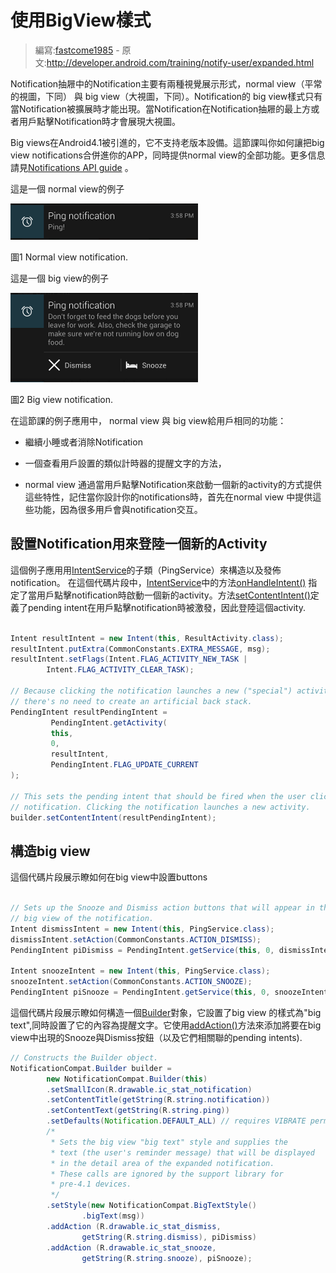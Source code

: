 # 使用BigView樣式

> 編寫:[fastcome1985](https://github.com/fastcome1985) - 原文:<http://developer.android.com/training/notify-user/expanded.html>

Notification抽屜中的Notification主要有兩種視覺展示形式，normal view（平常的視圖，下同） 與 big view（大視圖，下同）。Notification的 big view樣式只有當Notification被擴展時才能出現。當Notification在Notification抽屜的最上方或者用戶點擊Notification時才會展現大視圖。


Big views在Android4.1被引進的，它不支持老版本設備。這節課叫你如何讓把big view notifications合併進你的APP，同時提供normal view的全部功能。更多信息請見[Notifications API guide](developer.android.com/guide/topics/ui/notifiers/notifications.html#BigNotify) 。


這是一個 normal view的例子

  ![fragments-screen-mock](notifications-normalview.png)

   圖1 Normal view notification.

這是一個 big view的例子

  ![fragments-screen-mock](notifications-bigview.png)
  
   圖2 Big view notification.

在這節課的例子應用中， normal view 與 big view給用戶相同的功能：
   *  繼續小睡或者消除Notification
   *  一個查看用戶設置的類似計時器的提醒文字的方法，

* normal view 通過當用戶點擊Notification來啟動一個新的activity的方式提供這些特性，記住當你設計你的notifications時，首先在normal view 中提供這些功能，因為很多用戶會與notification交互。


## 設置Notification用來登陸一個新的Activity

這個例子應用用[IntentService](developer.android.com/reference/android/app/IntentService.html)的子類（PingService）來構造以及發佈notification。
 在這個代碼片段中，[IntentService](developer.android.com/reference/android/app/IntentService.html)中的方法[onHandleIntent()](developer.android.com/reference/android/app/IntentService.html#onHandleIntent(android.content.Intent)) 指定了當用戶點擊notification時啟動一個新的activity。方法[setContentIntent()](developer.android.com/reference/android/support/v4/app/NotificationCompat.Builder.html#setContentIntent(android.app.PendingIntent))定義了pending intent在用戶點擊notification時被激發，因此登陸這個activity.


```java

Intent resultIntent = new Intent(this, ResultActivity.class);
resultIntent.putExtra(CommonConstants.EXTRA_MESSAGE, msg);
resultIntent.setFlags(Intent.FLAG_ACTIVITY_NEW_TASK |
        Intent.FLAG_ACTIVITY_CLEAR_TASK);

// Because clicking the notification launches a new ("special") activity,
// there's no need to create an artificial back stack.
PendingIntent resultPendingIntent =
         PendingIntent.getActivity(
         this,
         0,
         resultIntent,
         PendingIntent.FLAG_UPDATE_CURRENT
);

// This sets the pending intent that should be fired when the user clicks the
// notification. Clicking the notification launches a new activity.
builder.setContentIntent(resultPendingIntent);

```

## 構造big view
 這個代碼片段展示瞭如何在big view中設置buttons


```java

// Sets up the Snooze and Dismiss action buttons that will appear in the
// big view of the notification.
Intent dismissIntent = new Intent(this, PingService.class);
dismissIntent.setAction(CommonConstants.ACTION_DISMISS);
PendingIntent piDismiss = PendingIntent.getService(this, 0, dismissIntent, 0);

Intent snoozeIntent = new Intent(this, PingService.class);
snoozeIntent.setAction(CommonConstants.ACTION_SNOOZE);
PendingIntent piSnooze = PendingIntent.getService(this, 0, snoozeIntent, 0);

```

 這個代碼片段展示瞭如何構造一個[Builder](developer.android.com/reference/android/support/v4/app/NotificationCompat.Builder.html)對象，它設置了big view 的樣式為"big text",同時設置了它的內容為提醒文字。它使用[addAction()](developer.android.com/reference/android/support/v4/app/NotificationCompat.Builder.html#addAction(android.support.v4.app.NotificationCompat.Action))方法來添加將要在big view中出現的Snooze與Dismiss按鈕（以及它們相關聯的pending intents).

```java
// Constructs the Builder object.
NotificationCompat.Builder builder =
        new NotificationCompat.Builder(this)
        .setSmallIcon(R.drawable.ic_stat_notification)
        .setContentTitle(getString(R.string.notification))
        .setContentText(getString(R.string.ping))
        .setDefaults(Notification.DEFAULT_ALL) // requires VIBRATE permission
        /*
         * Sets the big view "big text" style and supplies the
         * text (the user's reminder message) that will be displayed
         * in the detail area of the expanded notification.
         * These calls are ignored by the support library for
         * pre-4.1 devices.
         */
        .setStyle(new NotificationCompat.BigTextStyle()
                .bigText(msg))
        .addAction (R.drawable.ic_stat_dismiss,
                getString(R.string.dismiss), piDismiss)
        .addAction (R.drawable.ic_stat_snooze,
                getString(R.string.snooze), piSnooze);

```
